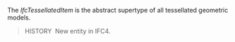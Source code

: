 ﻿The _IfcTessellatedItem_ is the abstract supertype of all tessellated geometric models.

> HISTORY&nbsp; New entity in IFC4.
